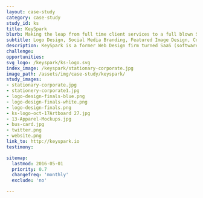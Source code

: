 ```yaml
---
layout: case-study
category: case-study
study_id: ks
title: KeySpark
blurb: Making the leap from full time client services to a full blown Software as a Service (SaaS) company takes a large vision and quality leadership. This kind of pivot is exactly why Tyrel has felt that it’s time to solidify the KeySpark brand’s visuals with professional design.
subtitle: Logo Design, Social Media Branding, Featured Image Design, Corporate Stationary, Custom Iconography
description: KeySpark is a former Web Design firm turned SaaS (software as a service) company. They enlisted So Magnetic to help them create a new, strong visual brand identity to reconnect with their original comapany vision and launch their venture as creators of incredibly useful software products.
challenge:
opportunities:
svg_logo: /keyspark/ks-logo.svg
index_image: /keyspark/stationary-corporate.jpg
image_path: /assets/img/case-study/keyspark/
study_images:
- stationary-corporate.jpg
- stationery-corporate1.jpg
- logo-design-finals-blue.png
- logo-design-finals-white.png
- logo-design-finals.png
- ks-logo-oct-17Artboard 27.jpg
- 13-Apparel-Mockups.jpg
- bus-card.jpg
- twitter.png
- website.png
link_to: http://keyspark.io
testimony:

sitemap:
  lastmod: 2016-05-01
  priority: 0.7
  changefreq: 'monthly'
  exclude: 'no'

---
```

